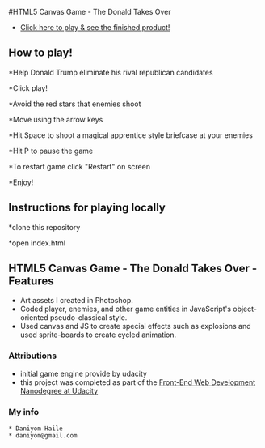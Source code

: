 
#HTML5 Canvas Game - The Donald Takes Over

* 	[Click here to play & see the finished product!](http://sallust.github.io/frontend-nanodegree-arcade-game/)

## How to play!

*Help Donald Trump eliminate his rival republican candidates

*Click play!

*Avoid the red stars that enemies shoot

*Move using the arrow keys

*Hit Space to shoot a magical apprentice style briefcase at your enemies

*Hit P to pause the game

*To restart game click "Restart" on screen

*Enjoy!


## Instructions for playing locally

*clone this repository

*open index.html


## HTML5 Canvas Game - The Donald Takes Over -  Features

*	Art assets I created in Photoshop.
*	Coded player, enemies, and other game entities in JavaScript's object-oriented pseudo-classical style.
*	Used canvas and JS to create special effects such as explosions and used sprite-boards to create cycled animation.

### Attributions
* initial game engine provide by udacity
* this project was completed as part of the [Front-End Web Development Nanodegree at Udacity](https://www.udacity.com/course/front-end-web-developer-nanodegree--nd001)

### My info
	* Daniyom Haile
	* daniyom@gmail.com

